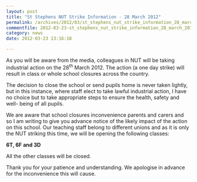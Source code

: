 ```yaml
---
layout: post
title: "St Stephens NUT Strike Information - 28 March 2012"
permalink: /archives/2012/03/st_stephens_nut_strike_information_28_march_2012.html
commentfile: 2012-03-23-st_stephens_nut_strike_information_28_march_2012
category: news
date: 2012-03-23 13:16:18

---
```


As you will be aware from the media, colleagues in NUT will be taking industrial action on the 28<sup>th</sup> March 2012. The action (a one day strike) will result in class or whole school closures across the country.

The decision to close the school or send pupils home is never taken lightly, but in this instance, where staff elect to take lawful industrial action, I have no choice but to take appropriate steps to ensure the health, safety and well- being of all pupils.

We are aware that school closures inconvenience parents and carers and so I am writing to give you advance notice of the likely impact of the action on this school. Our teaching staff belong to different unions and as it is only the NUT striking this time, we will be opening the following classes:

**6T, 6F and 3D**

All the other classes will be closed.

Thank you for your patience and understanding. We apologise in advance for the inconvenience this will cause.
